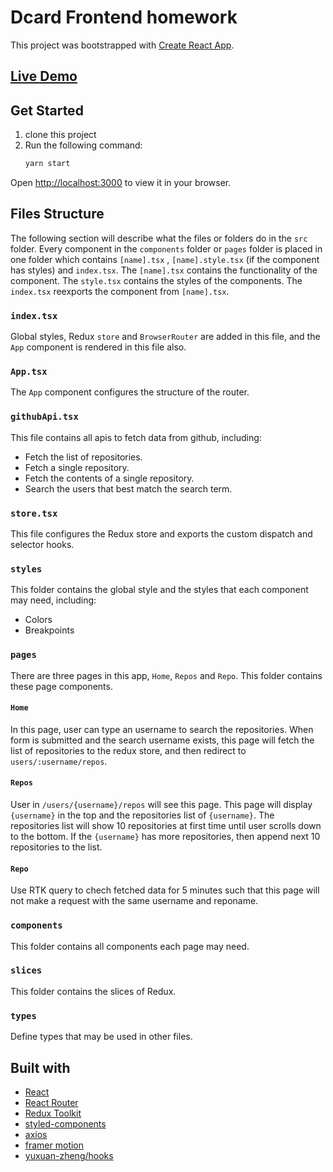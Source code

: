 # Dcard Frontend homework

This project was bootstrapped with [Create React App](https://github.com/facebook/create-react-app).

## [Live Demo](https://dcard-homework.vercel.app/)

## Get Started

1. clone this project
2. Run the following command:
    ```bash
    yarn start
    ```

Open [http://localhost:3000](http://localhost:3000) to view it in your browser.

## Files Structure

The following section will describe what the files or folders do in the `src` folder. Every component in the `components` folder or `pages` folder is placed in one folder which contains `[name].tsx` , `[name].style.tsx` (if the component has styles) and `index.tsx`. The `[name].tsx` contains the functionality of the component. The `style.tsx` contains the styles of the components. The `index.tsx` reexports the component from `[name].tsx`.

### `index.tsx` 

Global styles, Redux `store` and `BrowserRouter` are added in this file, and the `App` component is rendered in this file also.

### `App.tsx`

The `App` component configures the structure of the router.

### `githubApi.tsx`

This file contains all apis to fetch data from github, including:
- Fetch the list of repositories.
- Fetch a single repository.
- Fetch the contents of a single repository.
- Search the users that best match the search term.

### `store.tsx`

This file configures the Redux store and exports the custom dispatch and selector hooks.

### `styles`

This folder contains the global style and the styles that each component may need, including:
- Colors
- Breakpoints

### `pages`

There are three pages in this app, `Home`, `Repos` and `Repo`. This folder contains these page components.

#### `Home`

In this page, user can type an username to search the repositories. When form is submitted and the search username exists, this page will fetch the list of repositories to the redux store, and then redirect to `users/:username/repos`.

#### `Repos`

User in `/users/{username}/repos` will see this page. This page will display `{username}` in the top and the repositories list of `{username}`. The repositories list will show 10 repositories at first time until user scrolls down to the bottom. If the `{username}` has more repositories, then append next 10 repositories to the list.

#### `Repo`

Use RTK query to chech fetched data for 5 minutes such that this page will not make a request with the same username and reponame.

### `components`

This folder contains all components each page may need.

### `slices`

This folder contains the slices of Redux.

### `types`

Define types that may be used in other files.

## Built with

- [React](https://github.com/facebook/react)
- [React Router](https://github.com/remix-run/react-router)
- [Redux Toolkit](https://github.com/reduxjs/redux-toolkit)
- [styled-components](https://github.com/styled-components/styled-components)
- [axios](https://github.com/axios/axios)
- [framer motion](https://github.com/framer/motion)
- [yuxuan-zheng/hooks](https://github.com/jason89521/hooks)
